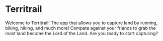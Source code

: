 # Territrail
Welcome to Territrail! The app that allows you to capture land by running, biking, hiking, and much more! Compete against your friends to grab the most land become the Lord of the Land. Are you ready to start capturing?
